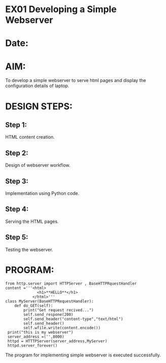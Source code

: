 # EX01 Developing a Simple Webserver

# Date:
# AIM:
To develop a simple webserver to serve html pages and display the configuration details of laptop.

# DESIGN STEPS:
## Step 1:
HTML content creation.

## Step 2:
Design of webserver workflow.

## Step 3:
Implementation using Python code.

## Step 4:
Serving the HTML pages.

## Step 5:
Testing the webserver.

# PROGRAM:
```from django.shortcuts import render
from http.server import HTTPServer , BaseHTTPRquestHandler
content ='''<html>
              <h1>**HELLO**</h1>
            </html>'''
class MyServer(BaseHTTPRequestHandler):               
    def do_GET(self):
        print("Get request recived...")
        self.send_respone(200)
        self.send_header("content-type","text/html")
        self.send_header()
        self.wfile.write(content.encode())
 print("this is my webserver")       
 server_address =('',8000)
 httpd = HTTTPServer(server_address,MyServer)
 httpd.server_forever()
 ```

The program for implementing simple webserver is executed successfully.
